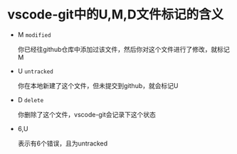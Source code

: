 # vscode-git中的U,M,D文件标记的含义

* M `modified`  

  你已经往github仓库中添加过该文件，然后你对这个文件进行了修改，就标记M

* U `untracked`

  你在本地新建了这个文件，但未提交到github，就会标记U

* D `delete`

  你删除了这个文件，vscode-git会记录下这个状态

* 6,U

  表示有6个错误，且为untracked

